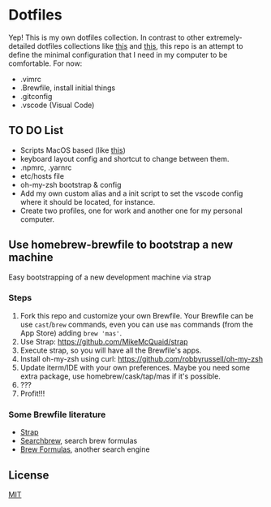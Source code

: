 # Dotfiles

Yep! This is my own dotfiles collection. In contrast to other extremely-detailed dotfiles collections like [this](https://github.com/mathiasbynens/dotfiles) and [this](https://github.com/paulmillr/dotfiles), this repo is an attempt to define the minimal configuration that I need in my computer to be comfortable. For now:

+ .vimrc
+ .Brewfile, install initial things
+ .gitconfig
+ .vscode (Visual Code)

## TO DO List

+ Scripts MacOS based (like [this](https://github.com/paulmillr/dotfiles/blob/master/etc/osx.sh))
+ keyboard layout config and shortcut to change between them.
+ .npmrc, .yarnrc
+ etc/hosts file
+ oh-my-zsh bootstrap & config
+ Add my own custom alias and a init script to set the vscode config where it should be located, for instance.
+ Create two profiles, one for work and another one for my personal computer.

## Use homebrew-brewfile to bootstrap a new machine
Easy bootstrapping of a new development machine via strap

### Steps
1. Fork this repo and customize your own Brewfile. Your Brewfile can be use `cast`/`brew` commands, even you can use `mas` commands (from the App Store) adding `brew 'mas'`.
1. Use Strap: https://github.com/MikeMcQuaid/strap
1. Execute strap, so you will have all the Brewfile's apps.
1. Install oh-my-zsh using curl: https://github.com/robbyrussell/oh-my-zsh
1. Update iterm/IDE with your own preferences. Maybe you need some extra package, use homebrew/cask/tap/mas if it's possible.
1. ???
1. Profit!!!

### Some Brewfile literature
+ [Strap](https://github.com/MikeMcQuaid/strap)
+ [Searchbrew](http://searchbrew.com/), search brew formulas
+ [Brew Formulas](http://brewformulas.org/), another search engine

## License
[MIT](license.md)
